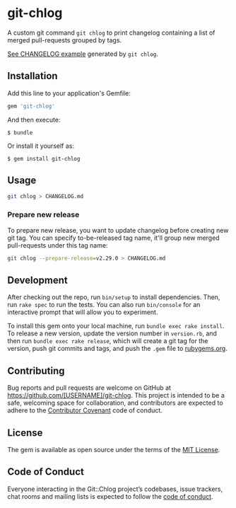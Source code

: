# git-chlog

A custom git command `git chlog` to print changelog containing a list of merged pull-requests grouped by tags.

[See CHANGELOG example](https://github.com/teohm/git-chlog/blob/master/CHANGELOG.md) generated by `git chlog`.

## Installation

Add this line to your application's Gemfile:

```ruby
gem 'git-chlog'
```

And then execute:

    $ bundle

Or install it yourself as:

    $ gem install git-chlog

## Usage

```sh
git chlog > CHANGELOG.md
```

### Prepare new release
To prepare new release, you want to update changelog before creating new git tag. You can specify to-be-released tag name, it'll group new merged pull-requests under this tag name:

```sh
git chlog --prepare-release=v2.29.0 > CHANGELOG.md
```

## Development

After checking out the repo, run `bin/setup` to install dependencies. Then, run `rake spec` to run the tests. You can also run `bin/console` for an interactive prompt that will allow you to experiment.

To install this gem onto your local machine, run `bundle exec rake install`. To release a new version, update the version number in `version.rb`, and then run `bundle exec rake release`, which will create a git tag for the version, push git commits and tags, and push the `.gem` file to [rubygems.org](https://rubygems.org).

## Contributing

Bug reports and pull requests are welcome on GitHub at https://github.com/[USERNAME]/git-chlog. This project is intended to be a safe, welcoming space for collaboration, and contributors are expected to adhere to the [Contributor Covenant](http://contributor-covenant.org) code of conduct.

## License

The gem is available as open source under the terms of the [MIT License](http://opensource.org/licenses/MIT).

## Code of Conduct

Everyone interacting in the Git::Chlog project’s codebases, issue trackers, chat rooms and mailing lists is expected to follow the [code of conduct](https://github.com/[USERNAME]/git-chlog/blob/master/CODE_OF_CONDUCT.md).
